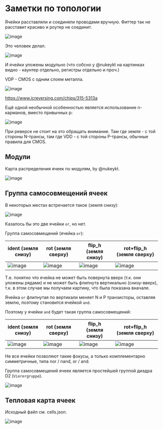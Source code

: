 # Заметки по топологии

Ячейки расставляли и соединяли проводами вручную. Фиттер так не расставит красиво и роутер не соединит.

![image](https://user-images.githubusercontent.com/5828819/175983109-d13f8b43-3bb9-4e85-842e-b8bf61fdd92b.png)

Это человек делал.

![image](https://user-images.githubusercontent.com/5828819/175983175-84c133a4-d846-4451-81fe-b535a47a4efd.png)

И ячейки уложены модульно (что собсно у @nukeykt на картинках видно - каунтер отдельно, регистры отдельно и проч.)

VDP - CMOS с одним слоем металла.

![image](https://user-images.githubusercontent.com/5828819/175983002-4df8cd5c-90a1-49fe-9fc4-dbe16c287375.png)

https://www.icreversing.com/chips/315-5313a

Ещё одной необычной особенностью является использование n-карманов, вместо привычных p:

![image](https://user-images.githubusercontent.com/5828819/176116906-edc63b0e-4829-4dec-9c4e-634e062aece4.png)

При реверсе не стоит на это обращать внимание. Там где земля - с той стороны N-трансы, там где VDD - с той стороны P-трансы, обычные правила для CMOS.

## Модули

Карта распределения ячеек по модулям, by @nukeykt.

![image](https://user-images.githubusercontent.com/5828819/176502964-95bc5798-02ce-4933-ac8c-da426f77f7a4.png)

## Группа самосовмещений ячеек

В некоторых местах встречается такое (земля снизу):

![image](https://user-images.githubusercontent.com/5828819/176856526-86d02e64-7d99-4f38-9a79-cd850feba478.png)

Казалось бы это две ячейки `or`, но нет.

Группа самосовмещений (ячейка `or`):

|ident (земля снизу)|rot (земля сверху)|flip_h (земля снизу)|rot+flip_h (земля сверху)|
|---|---|---|---|
|![image](https://user-images.githubusercontent.com/5828819/176852861-7d7a0f57-d302-4f71-bd27-1cea605fb091.png)|![image](https://user-images.githubusercontent.com/5828819/176852945-8082ee45-692c-42dc-92d7-c90748a3aae1.png)|![image](https://user-images.githubusercontent.com/5828819/176853301-54b26e7c-8166-430b-9e86-bc5045b9614b.png)|![image](https://user-images.githubusercontent.com/5828819/176857460-1020e86c-4dcd-4f58-824e-76e226a66e25.png)|

Т.е. понятно что ячейка не может быть повернута вверх (т.к. они уложены рядами) и не может быть флипнута вертикально (снизу-вверх), т.к. в этом случае мы получаем картину, что была показана вначале.

Ячейка `or` флипнутая по вертикали меняет N и P транзисторы, оставляя землю, поэтому становится ячейкой `and`.

Поэтому у ячейки `and` будет такая группа самосовмещений:

|ident (земля снизу)|rot (земля сверху)|flip_h (земля снизу)|rot+flip_h (земля сверху)|
|---|---|---|---|
|![image](https://user-images.githubusercontent.com/5828819/176853681-b5759600-34d0-4bc9-be78-0f6d9d245eaa.png)|![image](https://user-images.githubusercontent.com/5828819/176853715-74e3c938-3f99-410f-bbf8-6dd91cbcbb9e.png)|![image](https://user-images.githubusercontent.com/5828819/176853767-57d5a1f7-5c1b-4c51-b9e7-fd7c9e5a4074.png)|![image](https://user-images.githubusercontent.com/5828819/176857641-2b40c1dc-3858-439d-addf-e99a83b466ba.png)|

Не все ячейки позволяют такие фокусы, а только комплементарно симметричные, типа nor / nand, or / and.

Группа самосовмещений ячеек является простейшей группой диэдра D2 (`Vierergruppe`).

![image](https://user-images.githubusercontent.com/5828819/176861596-9f27ad7b-82f0-4c9a-888c-5250f60a61ae.png)

## Тепловая карта ячеек

Исходный файл см. cells.json.

![image](https://user-images.githubusercontent.com/5828819/176867463-cb188394-577d-4608-badc-3babf42d162a.png)

